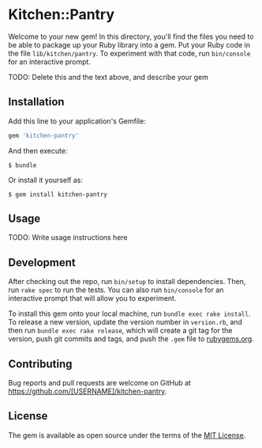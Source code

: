 # Kitchen::Pantry

Welcome to your new gem! In this directory, you'll find the files you need to be able to package up your Ruby library into a gem. Put your Ruby code in the file `lib/kitchen/pantry`. To experiment with that code, run `bin/console` for an interactive prompt.

TODO: Delete this and the text above, and describe your gem

## Installation

Add this line to your application's Gemfile:

```ruby
gem 'kitchen-pantry'
```

And then execute:

    $ bundle

Or install it yourself as:

    $ gem install kitchen-pantry

## Usage

TODO: Write usage instructions here

## Development

After checking out the repo, run `bin/setup` to install dependencies. Then, run `rake spec` to run the tests. You can also run `bin/console` for an interactive prompt that will allow you to experiment.

To install this gem onto your local machine, run `bundle exec rake install`. To release a new version, update the version number in `version.rb`, and then run `bundle exec rake release`, which will create a git tag for the version, push git commits and tags, and push the `.gem` file to [rubygems.org](https://rubygems.org).

## Contributing

Bug reports and pull requests are welcome on GitHub at https://github.com/[USERNAME]/kitchen-pantry.


## License

The gem is available as open source under the terms of the [MIT License](http://opensource.org/licenses/MIT).

